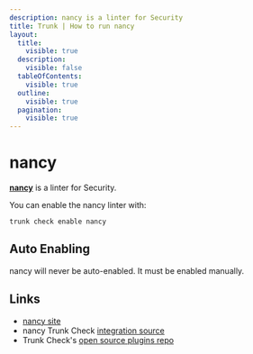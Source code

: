 ```yaml
---
description: nancy is a linter for Security
title: Trunk | How to run nancy
layout:
  title:
    visible: true
  description:
    visible: false
  tableOfContents:
    visible: true
  outline:
    visible: true
  pagination:
    visible: true
---
```


# nancy

[**nancy**](https://github.com/sonatype-nexus-community/nancy#readme) is a linter for Security.

You can enable the nancy linter with:

```shell
trunk check enable nancy
```

## Auto Enabling

nancy will never be auto-enabled. It must be enabled manually.





## Links

- [nancy site](https://github.com/sonatype-nexus-community/nancy#readme)
- nancy Trunk Check [integration source](https://github.com/trunk-io/plugins/tree/main/linters/nancy)
- Trunk Check's [open source plugins repo](https://github.com/trunk-io/plugins/tree/main)
